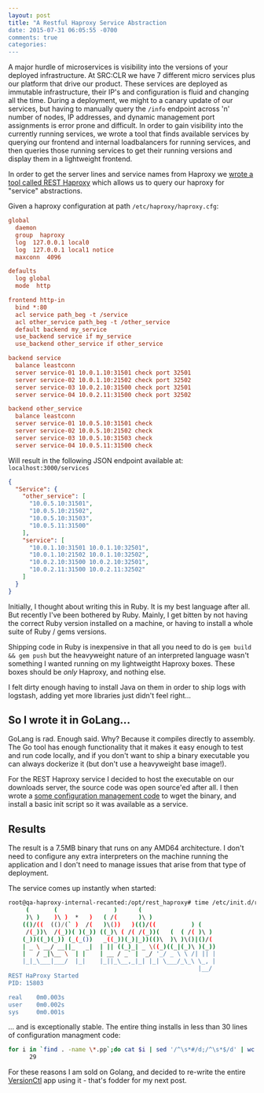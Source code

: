 ```yaml
---
layout: post
title: "A Restful Haproxy Service Abstraction
date: 2015-07-31 06:05:55 -0700
comments: true
categories: 
---
```

A major hurdle of microservices is visibility into the versions of your deployed infrastructure. At SRC:CLR we have 7 different micro services plus our platform that drive our product. These services are deployed as immutable infrastructure, their IP's and configuration is fluid and changing all the time. During a deployment, we might to a canary update of our services, but having to manually query the ```/info``` endpoint across 'n' number of nodes, IP addresses, and dynamic management port assignments is error prone and difficult. In order to gain visibility into the currently running services, we wrote a tool that finds available services by querying our frontend and internal loadbalancers for running services, and then queries those running services to get their running versions and display them in a lightweight frontend.

In order to get the server lines and service names from Haproxy we [wrote a tool called REST Haproxy](https://github.com/malnick/rest_haproxy) which allows us to query our haproxy for "service" abstractions. 

Given a haproxy configuration at path ```/etc/haproxy/haproxy.cfg```:

```ini
global
  daemon
  group  haproxy
  log  127.0.0.1 local0
  log  127.0.0.1 local1 notice
  maxconn  4096

defaults
  log global
  mode  http

frontend http-in
  bind *:80
  acl service path_beg -t /service
  acl other_service path_beg -t /other_service
  default backend my_service
  use_backend service if my_service
  use_backend other_service if other_service

backend service
  balance leastconn
  server service-01 10.0.1.10:31501 check port 32501
  server service-02 10.0.1.10:21502 check port 32502
  server service-03 10.0.2.10:31500 check port 32501
  server service-04 10.0.2.11:31500 check port 32502

backend other_service
  balance leastconn
  server service-01 10.0.5.10:31501 check
  server service-02 10.0.5.10:21502 check
  server service-03 10.0.5.10:31503 check
  server service-04 10.0.5.11:31500 check
```

Will result in the following JSON endpoint available at: ```localhost:3000/services```

```json
{
  "Service": {
    "other_service": [
      "10.0.5.10:31501",
      "10.0.5.10:21502",
      "10.0.5.10:31503",
      "10.0.5.11:31500"
    ],
    "service": [
      "10.0.1.10:31501 10.0.1.10:32501",
      "10.0.1.10:21502 10.0.1.10:32502",
      "10.0.2.10:31500 10.0.2.10:32501",
      "10.0.2.11:31500 10.0.2.11:32502"
    ]
  }
}
``` 

Initially, I thought about writing this in Ruby. It is my best language after all. But recently I've been bothered by Ruby. Mainly, I get bitten by not having the correct Ruby version installed on a machine, or having to install a whole suite of Ruby / gems versions. 

Shipping code in Ruby is inexpensive in that all you need to do is ```gem build && gem push``` but the heavyweight nature of an interpreted language wasn't something I wanted running on my lightweigtht Haproxy boxes. These boxes should be *only* Haproxy, and nothing else. 

I felt dirty enough having to install Java on them in order to ship logs with logstash, adding yet more libraries just didn't feel right...

## So I wrote it in GoLang...
GoLang is rad. Enough said. Why? Because it compiles directly to assembly. The Go tool has enough functionality that it makes it easy enough to test and run code locally, and if you don't want to ship a binary executable you can always dockerize it (but don't use a heavyweight base image!). 

For the REST Haproxy service I decided to host the executable on our downloads server, the source code was open source'ed after all. I then wrote a [some configuration management code](https://github.com/malnick/puppet-rest_haproxy) to wget the binary, and install a basic init script so it was available as a service.

## Results 
The result is a 7.5MB binary that runs on any AMD64 architecture. I don't need to configure any extra interpreters on the machine running the application and I don't need to manage issues that arise from that type of deployment. 

The service comes up instantly when started:

```bash
root@qa-haproxy-internal-recanted:/opt/rest_haproxy# time /etc/init.d/rest_haproxy start
     (       (                )      (
     )\ )    )\ )  *   )   ( /(      )\ )
    (()/((  (()/(` )  /(   )\())   )(()/((          ) (
     /(_))\  /(_))( )(_)) ((_)\ ( /( /(_))(   (  ( /( )\ )
    (_))((_)(_)) (_(_())   _((_))(_)|_))(()\  )\ )\()|()/(
    | _ \ __/ __||_   _|  | || ((_)_| _ \((_)((_|(_)\ )(_))
    |   / _|\__ \  | |    | __ / _` |  _/ '_/ _ \ \ /| || |
    |_|_\___|___/  |_|    |_||_\__,_|_| |_| \___/_\_\ \_, |
                                                      |__/
REST HaProxy Started
PID: 15803

real    0m0.003s
user    0m0.002s
sys     0m0.001s 
```

... and is exceptionally stable. The entire thing installs in less than 30 lines of configuration managment code:

```bash
for i in `find . -name \*.pp`;do cat $i | sed '/^\s*#/d;/^\s*$/d' | wc -l;done
      29
```

For these reasons I am sold on Golang, and decided to re-write the entire [VersionCtl](https://github.com/malnick/go_vctl) app using it - that's fodder for my next post.
